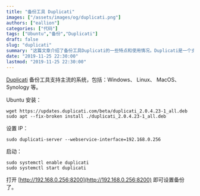 ```yaml
---
title: "备份工具 Duplicati"
images: ["/assets/images/og/duplicati.png"]
authors: ["eallion"]
categories: ["代码"]
tags: ["Ubuntu","备份","Duplicati"]
draft: false
slug: "duplicati"
summary: "这篇文章介绍了备份工具Duplicati的一些特点和使用情况。Duplicati是一个支持多种操作系统的备份工具，如Windows、Linux、MacOS和Synology等。文章提及了在Ubuntu上安装Duplicati的步骤，包括设置IP和启动等操作，可以方便地进行备份设置。"
date: "2019-11-25 22:30:00"
lastmod: "2019-11-25 22:30:00"
---
```


 [Duplicati](https://www.duplicati.com/download) 备份工具支持主流的系统，包括：Windows、 Linux、 MacOS、 Synology 等。

Ubuntu 安装：

```
wget https://updates.duplicati.com/beta/duplicati_2.0.4.23-1_all.deb
sudo apt --fix-broken install ./duplicati_2.0.4.23-1_all.deb
```

设置 IP：

```
sudo duplicati-server --webservice-interface=192.168.0.256
```

启动：

```
sudo systemctl enable duplicati
sudo systemctl start duplicati
```

打开 [http://192.168.0.256:8200](http://192.168.0.256:8200) 即可设置备份了。
